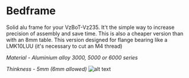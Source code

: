 # Bedframe
Solid alu frame for your VzBoT-Vz235.
It't the simple way to increase precision of assembly and save time.
This is also a cheaper version than with an 8mm table.
This version designed for flange bearing like a LMK10LUU (it's necessary to cut an M4 thread)

*Material - Aluminium alloy 3000, 5000 or 6000 series*

*Thinkness - 5mm (6mm allowed)*
![alt text](https://github.com/AleksandrBukin/Bedframe/blob/92cd2cbf5c67cc6f2be9cc50e8a7f0bd2c0ae63e/Untitled.jpg)
